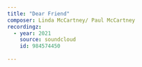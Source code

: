 ```yaml
---
title: "Dear Friend"
composer: Linda McCartney/ Paul McCartney
recordingz:
  - year: 2021
    source: soundcloud
    id: 984574450
 
---
```



